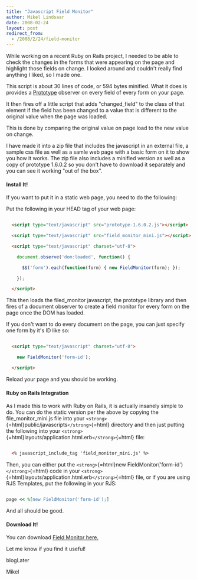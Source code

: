 ```yaml
---
title: "Javascript Field Monitor"
author: Mikel Lindsaar
date: 2008-02-24
layout: post
redirect_from:
  - /2008/2/24/field-monitor
---
```

While working on a recent Ruby on Rails project, I needed to be able to
check the changes in the forms that were appearing on the page and
highlight those fields on change. I looked around and couldn't really
find anything I liked, so I made one.

This script is about 30 lines of code, or 594 bytes minified. What it
does is provides a [Prototype](http://www.prototypejs.org/) observer on
every field of every form on your page.

It then fires off a little script that adds "changed_field" to the class
of that element if the field has been changed to a value that is
different to the original value when the page was loaded.

This is done by comparing the original value on page load to the new
value on change.

I have made it into a zip file that includes the javascript in an
external file, a sample css file as well as a samle web page with a
basic form on it to show you how it works. The zip file also includes a
minified version as well as a copy of prototype 1.6.0.2 so you don't
have to download it separately and you can see it working "out of the
box".

#### Install It!

If you want to put it in a static web page, you need to do the
following:

Put the following in your HEAD tag of your web page:

``` html

  <script type="text/javascript" src="prototype-1.6.0.2.js"></script>

  <script type="text/javascript" src="field_monitor_mini.js"></script>

  <script type="text/javascript" charset="utf-8">

    document.observe('dom:loaded', function() {

      $$('form').each(function(form) { new FieldMonitor(form); });

    });

  </script>
```

This then loads the filed_monitor javascript, the prototype library and
then fires of a document observer to create a field monitor for every
form on the page once the DOM has loaded.

If you don't want to do every document on the page, you can just specify
one form by it's ID like so:

``` html

  <script type="text/javascript" charset="utf-8">

    new FieldMonitor('form-id');

  </script>
```

Reload your page and you should be working.

#### Ruby on Rails Integration

As I made this to work with Ruby on Rails, it is actually insanely
simple to do. You can do the static version per the above by copying the
file_monitor_mini.js file into your
`<strong>`{=html}public/javascripts`</strong>`{=html} directory and then
just putting the following into your
`<strong>`{=html}layouts/application.html.erb`</strong>`{=html} file:

``` html

  <% javascript_include_tag 'field_monitor_mini.js' %>
```

Then, you can either put the `<strong>`{=html}new
FieldMonitor('form-id')`</strong>`{=html} code in your
`<strong>`{=html}layouts/application.html.erb`</strong>`{=html} file, or
if you are using RJS Templates, put the following in your RJS:

``` ruby

page << %[new FieldMonitor('form-id');]
```

And all should be good.

#### Download It!

You can download [Field Monitor
here.](https://lindsaar.net/assets/field_monitor.zip)

Let me know if you find it useful!

blogLater

Mikel

